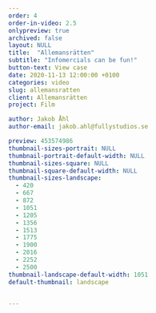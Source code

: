 ```yaml
---
order: 4
order-in-video: 2.5
onlypreview: true
archived: false
layout: NULL
title:  "Allemansrätten"
subtitle: "Infomercials can be fun!"
button-text: View case
date: 2020-11-13 12:00:00 +0100
categories: video
slug: allemansratten
client: Allemansrätten
project: Film

author: Jakob Åhl
author-email: jakob.ahl@fullystudios.se

preview: 453574986
thumbnail-sizes-portrait: NULL
thumbnail-portrait-default-width: NULL
thumbnail-sizes-square: NULL
thumbnail-square-default-width: NULL
thumbnail-sizes-landscape: 
  - 420
  - 667
  - 872
  - 1051
  - 1205
  - 1356
  - 1513
  - 1775
  - 1900
  - 2016
  - 2252
  - 2500
thumbnail-landscape-default-width: 1051
default-thumbnail: landscape


---
```


